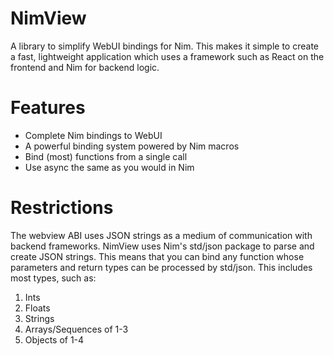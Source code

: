 # NimView

A library to simplify WebUI bindings for Nim. This makes it simple to create a fast, lightweight application which uses a framework such as React on the frontend and Nim for backend logic.

# Features

* Complete Nim bindings to WebUI
* A powerful binding system powered by Nim macros
 * Bind (most) functions from a single call
 * Use async the same as you would in Nim

# Restrictions

The webview ABI uses JSON strings as a medium of communication with
backend frameworks. NimView uses Nim's std/json package to parse and
create JSON strings. This means that you can bind any function whose
parameters and return types can be processed by std/json. This includes
most types, such as:

1. Ints
2. Floats
3. Strings
4. Arrays/Sequences of 1-3
5. Objects of 1-4
